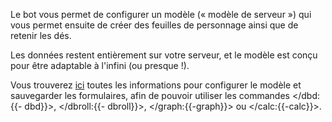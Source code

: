 Le bot vous permet de configurer un modèle (« modèle de serveur ») qui vous permet ensuite de créer des feuilles de personnage ainsi que de retenir les dés.

Les données restent entièrement sur votre serveur, et le modèle est conçu pour être adaptable à l'infini (ou presque !).

Vous trouverez [ici](<https://dicelette.github.io/docs/sheet/model>) toutes les informations pour configurer le modèle et sauvegarder les formulaires, afin de pouvoir utiliser les commandes </dbd:{{- dbd}}>, </dbroll:{{- dbroll}}>, </graph:{{-graph}}> ou </calc:{{-calc}}>.